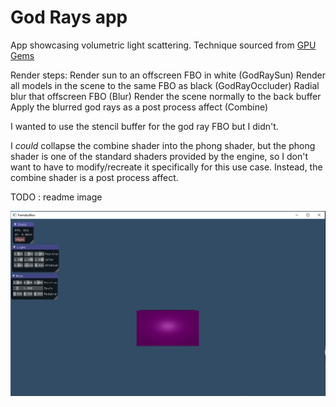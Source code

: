 
# God Rays app

App showcasing volumetric light scattering. Technique sourced from [GPU Gems](https://developer.nvidia.com/gpugems/GPUGems3/gpugems3_ch13.html)

Render steps:
	Render sun to an offscreen FBO in white (GodRaySun)
	Render all models in the scene to the same FBO as black (GodRayOccluder)
	Radial blur that offscreen FBO (Blur)
	Render the scene normally to the back buffer
	Apply the blurred god rays as a post process affect (Combine)

I wanted to use the stencil buffer for the god ray FBO but I didn't. 

I _could_ collapse the combine shader into the phong shader, but the phong shader is one of the standard shaders provided by the engine, so I don't want to have to modify/recreate it specifically for this use case. Instead, the combine shader is a post process affect. 

TODO : readme image

<img src="res/readme.png">
